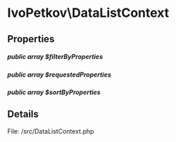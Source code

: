 # IvoPetkov\DataListContext

## Properties

##### public array $filterByProperties

##### public array $requestedProperties

##### public array $sortByProperties

## Details

File: /src/DataListContext.php

